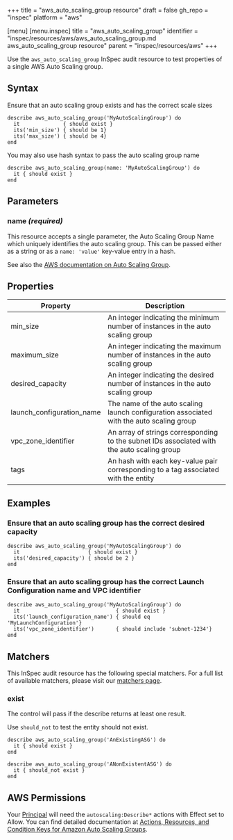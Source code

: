 +++
title = "aws_auto_scaling_group resource"
draft = false
gh_repo = "inspec"
platform = "aws"

[menu]
  [menu.inspec]
    title = "aws_auto_scaling_group"
    identifier = "inspec/resources/aws/aws_auto_scaling_group.md aws_auto_scaling_group resource"
    parent = "inspec/resources/aws"
+++

Use the `aws_auto_scaling_group` InSpec audit resource to test properties of a single AWS Auto Scaling group.

## Syntax

Ensure that an auto scaling group exists and has the correct scale sizes

    describe aws_auto_scaling_group('MyAutoScalingGroup') do
      it              { should exist }
      its('min_size') { should be 1}
      its('max_size') { should be 4}
    end

You may also use hash syntax to pass the auto scaling group name

    describe aws_auto_scaling_group(name: 'MyAutoScalingGroup') do
      it { should exist }
    end

## Parameters

### name _(required)_

This resource accepts a single parameter, the Auto Scaling Group Name which uniquely identifies the auto scaling group.
This can be passed either as a string or as a `name: 'value'` key-value entry in a hash.

See also the [AWS documentation on Auto Scaling Group](https://docs.aws.amazon.com/autoscaling/ec2/userguide/AutoScalingGroup.html).

## Properties

| Property                  | Description                                                                                |
| ------------------------- | ------------------------------------------------------------------------------------------ |
| min_size                  | An integer indicating the minimum number of instances in the auto scaling group            |
| maximum_size              | An integer indicating the maximum number of instances in the auto scaling group            |
| desired_capacity          | An integer indicating the desired number of instances in the auto scaling group            |
| launch_configuration_name | The name of the auto scaling launch configuration associated with the auto scaling group   |
| vpc_zone_identifier       | An array of strings corresponding to the subnet IDs associated with the auto scaling group |
| tags                      | An hash with each key-value pair corresponding to a tag associated with the entity         |

## Examples

### Ensure that an auto scaling group has the correct desired capacity

    describe aws_auto_scaling_group('MyAutoScalingGroup') do
      it                      { should exist }
      its('desired_capacity') { should be 2 }
    end

### Ensure that an auto scaling group has the correct Launch Configuration name and VPC identifier

    describe aws_auto_scaling_group('MyAutoScalingGroup') do
      it                               { should exist }
      its('launch_configuration_name') { should eq 'MyLaunchConfiguration'}
      its('vpc_zone_identifier')       { should include 'subnet-1234'}
    end

## Matchers

This InSpec audit resource has the following special matchers. For a full list of available matchers, please visit our [matchers page](/inspec/matchers/).

### exist

The control will pass if the describe returns at least one result.

Use `should_not` to test the entity should not exist.

    describe aws_auto_scaling_group('AnExistingASG') do
      it { should exist }
    end

    describe aws_auto_scaling_group('ANonExistentASG') do
      it { should_not exist }
    end

## AWS Permissions

Your [Principal](https://docs.aws.amazon.com/IAM/latest/UserGuide/intro-structure.html#intro-structure-principal) will need the `autoscaling:Describe*` actions with Effect set to Allow.
You can find detailed documentation at [Actions, Resources, and Condition Keys for Amazon Auto Scaling Groups](https://docs.aws.amazon.com/autoscaling/ec2/userguide/control-access-using-iam.html).
